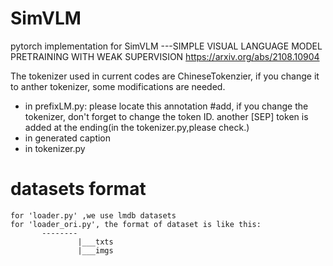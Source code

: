 # SimVLM
pytorch implementation for SimVLM ---SIMPLE VISUAL LANGUAGE MODEL PRETRAINING WITH WEAK SUPERVISION
https://arxiv.org/abs/2108.10904

The tokenizer used in current codes are ChineseTokenzier, if you change it to anther tokenizer, some modifications are needed.
* in prefixLM.py: please locate this annotation #add<CLS>, if you change the tokenizer, don't forget  to change the token ID. another [SEP] token is added at the ending(in the tokenizer.py,please check.)
* in generated caption
* in tokenizer.py 

# datasets format
    for 'loader.py' ,we use lmdb datasets
    for 'loader_ori.py', the format of dataset is like this:
           --------
                   |___txts
                   |___imgs
   
